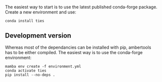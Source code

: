 The easiest way to start is to use the latest 
published conda-forge package. Create a new 
environment and use: 

```shell
conda install ties
```

## Development version

Whereas most of the dependancies can be installed with pip, 
ambertools has to be either compiled. 
The easiest way is to use the conda-forge environment:   

```shell
mamba env create -f environment.yml
conda activate ties 
pip install --no-deps . 
```